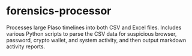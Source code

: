 # forensics-processor
Processes large Plaso timelines into both CSV and Excel files. Includes various Python scripts to parse the CSV data for suspicious browser, password, crypto wallet, and system activity, and then output markdown activity reports.
